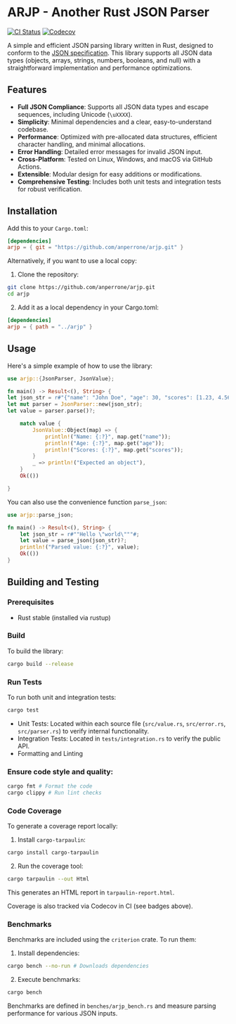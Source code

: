 # ARJP - Another Rust JSON Parser

[![CI Status](https://github.com/anperrone/arjp/actions/workflows/ci.yml/badge.svg)](https://github.com/anperrone/arjp/actions/workflows/ci.yml)
[![Codecov](https://codecov.io/gh/anperrone/arjp/branch/main/graph/badge.svg)](https://codecov.io/gh/anperrone/arjp)

A simple and efficient JSON parsing library written in Rust, designed to conform to the [JSON specification](https://www.json.org/). This library supports all JSON data types (objects, arrays, strings, numbers, booleans, and null) with a straightforward implementation and performance optimizations.

## Features

- **Full JSON Compliance**: Supports all JSON data types and escape sequences, including Unicode (`\uXXXX`).
- **Simplicity**: Minimal dependencies and a clear, easy-to-understand codebase.
- **Performance**: Optimized with pre-allocated data structures, efficient character handling, and minimal allocations.
- **Error Handling**: Detailed error messages for invalid JSON input.
- **Cross-Platform**: Tested on Linux, Windows, and macOS via GitHub Actions.
- **Extensible**: Modular design for easy additions or modifications.
- **Comprehensive Testing**: Includes both unit tests and integration tests for robust verification.

## Installation

Add this to your `Cargo.toml`:

```toml
[dependencies]
arjp = { git = "https://github.com/anperrone/arjp.git" }
```

Alternatively, if you want to use a local copy:

1. Clone the repository:

```bash
git clone https://github.com/anperrone/arjp.git
cd arjp
```

2. Add it as a local dependency in your Cargo.toml:

```toml
[dependencies]
arjp = { path = "../arjp" }
```

## Usage

Here's a simple example of how to use the library:

```rust
use arjp::{JsonParser, JsonValue};

fn main() -> Result<(), String> {
let json_str = r#"{"name": "John Doe", "age": 30, "scores": [1.23, 4.56]}"#;
let mut parser = JsonParser::new(json_str);
let value = parser.parse()?;

    match value {
        JsonValue::Object(map) => {
            println!("Name: {:?}", map.get("name"));
            println!("Age: {:?}", map.get("age"));
            println!("Scores: {:?}", map.get("scores"));
        }
        _ => println!("Expected an object"),
    }
    Ok(())

}
```

You can also use the convenience function `parse_json`:

```rust
use arjp::parse_json;

fn main() -> Result<(), String> {
    let json_str = r#""Hello \"world\"""#;
    let value = parse_json(json_str)?;
    println!("Parsed value: {:?}", value);
    Ok(())
}
```

## Building and Testing

### Prerequisites

- Rust stable (installed via rustup)

### Build

To build the library:

```bash
cargo build --release
```

### Run Tests

To run both unit and integration tests:

```bash
cargo test
```

- Unit Tests: Located within each source file (`src/value.rs`, `src/error.rs`, `src/parser.rs`) to verify internal functionality.
- Integration Tests: Located in `tests/integration.rs` to verify the public API.
- Formatting and Linting

### Ensure code style and quality:

```bash
cargo fmt # Format the code
cargo clippy # Run lint checks
```

### Code Coverage

To generate a coverage report locally:

1. Install `cargo-tarpaulin`:

```bash
cargo install cargo-tarpaulin
```

2. Run the coverage tool:

```bash
cargo tarpaulin --out Html
```

This generates an HTML report in `tarpaulin-report.html`.

Coverage is also tracked via Codecov in CI (see badges above).

### Benchmarks

Benchmarks are included using the `criterion` crate. To run them:

1. Install dependencies:

```bash
cargo bench --no-run # Downloads dependencies
```

2. Execute benchmarks:

```bash
cargo bench
```

Benchmarks are defined in `benches/arjp_bench.rs` and measure parsing performance for various JSON inputs.

